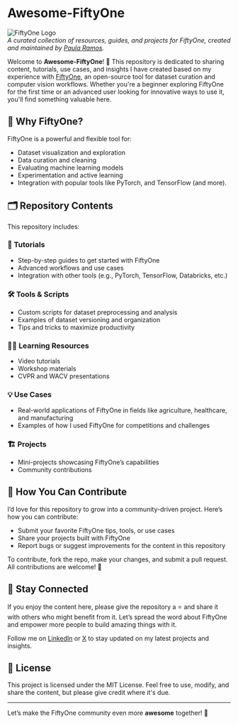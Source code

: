  # Awesome-FiftyOne

![FiftyOne Logo](https://voxel51.com/img/fiftyone/fiftyone-logo.png)  
*A curated collection of resources, guides, and projects for FiftyOne, created and maintained by [Paula Ramos](#).*

Welcome to **Awesome-FiftyOne**! 🎉 This repository is dedicated to sharing content, tutorials, use cases, and insights I have created based on my experience with [FiftyOne](https://voxel51.com/fiftyone/), an open-source tool for dataset curation and computer vision workflows. Whether you're a beginner exploring FiftyOne for the first time or an advanced user looking for innovative ways to use it, you'll find something valuable here.

## 🌟 Why FiftyOne?

FiftyOne is a powerful and flexible tool for:

- Dataset visualization and exploration
- Data curation and cleaning
- Evaluating machine learning models
- Experimentation and active learning
- Integration with popular tools like PyTorch, and TensorFlow (and more).

## 🗂️ Repository Contents

This repository includes:

### 📘 Tutorials
- Step-by-step guides to get started with FiftyOne
- Advanced workflows and use cases
- Integration with other tools (e.g., PyTorch, TensorFlow, Databricks, etc.)

### 🛠️ Tools & Scripts
- Custom scripts for dataset preprocessing and analysis
- Examples of dataset versioning and organization
- Tips and tricks to maximize productivity

### 🧑‍🏫 Learning Resources
- Video tutorials
- Workshop materials
- CVPR and WACV presentations

### 💡 Use Cases
- Real-world applications of FiftyOne in fields like agriculture, healthcare, and manufacturing
- Examples of how I used FiftyOne for competitions and challenges

### 🏗️ Projects
- Mini-projects showcasing FiftyOne’s capabilities
- Community contributions

## 🤝 How You Can Contribute

I’d love for this repository to grow into a community-driven project. Here’s how you can contribute:

- Submit your favorite FiftyOne tips, tools, or use cases
- Share your projects built with FiftyOne
- Report bugs or suggest improvements for the content in this repository

To contribute, fork the repo, make your changes, and submit a pull request. All contributions are welcome! 🙌

## 📣 Stay Connected

If you enjoy the content here, please give the repository a ⭐ and share it with others who might benefit from it. Let’s spread the word about FiftyOne and empower more people to build amazing things with it.

Follow me on [LinkedIn](https://www.linkedin.com/in/paula-ramos-phd/) or [X](https://x.com/PJRAMG) to stay updated on my latest projects and insights.

## 📄 License

This project is licensed under the MIT License. Feel free to use, modify, and share the content, but please give credit where it's due.

---

Let’s make the FiftyOne community even more **awesome** together! 💪
